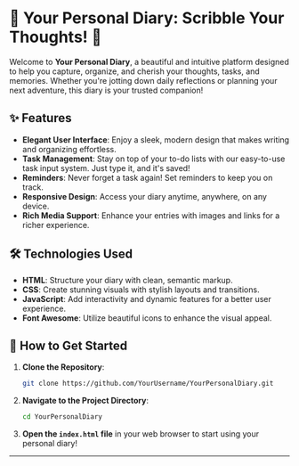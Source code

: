 
# 📔 Your Personal Diary: Scribble Your Thoughts! 🌟

Welcome to **Your Personal Diary**, a beautiful and intuitive platform designed to help you capture, organize, and cherish your thoughts, tasks, and memories. Whether you're jotting down daily reflections or planning your next adventure, this diary is your trusted companion!

## ✨ Features

- **Elegant User Interface**: Enjoy a sleek, modern design that makes writing and organizing effortless.
- **Task Management**: Stay on top of your to-do lists with our easy-to-use task input system. Just type it, and it's saved!
- **Reminders**: Never forget a task again! Set reminders to keep you on track.
- **Responsive Design**: Access your diary anytime, anywhere, on any device.
- **Rich Media Support**: Enhance your entries with images and links for a richer experience.

## 🛠️ Technologies Used

- **HTML**: Structure your diary with clean, semantic markup.
- **CSS**: Create stunning visuals with stylish layouts and transitions.
- **JavaScript**: Add interactivity and dynamic features for a better user experience.
- **Font Awesome**: Utilize beautiful icons to enhance the visual appeal.

## 📖 How to Get Started

1. **Clone the Repository**:
   ```bash
   git clone https://github.com/YourUsername/YourPersonalDiary.git
   ```
2. **Navigate to the Project Directory**:
   ```bash
   cd YourPersonalDiary
   ```
3. **Open the `index.html` file** in your web browser to start using your personal diary!

---

